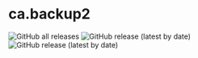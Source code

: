 # ca.backup2

![GitHub all releases](https://img.shields.io/github/downloads/Commifreak/unraid-appdata.backup/total)
![GitHub release (latest by date)](https://img.shields.io/github/downloads/Commifreak/unraid-appdata.backup/latest/total)
![GitHub release (latest by date)](https://img.shields.io/github/v/release/Commifreak/unraid-appdata.backup)

